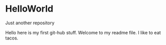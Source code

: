 # HelloWorld
Just another repository

Hello here is my first git-hub stuff. Welcome to my readme file. 
I like to eat tacos. 

